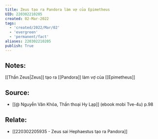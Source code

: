 ```yaml
---
title: Zeus tạo ra Pandora làm vợ của Epimetheus
UID: 220302210205
created: 02-Mar-2022
tags:
  - 'created/2022/Mar/02'
  - 'evergreen'
  - 'permanent/fact'
aliases: 220302210205
publish: True
---
```

## Notes:
[[Thần Zeus|Zeus]] tạo ra [[Pandora]] làm vợ của [[Epimetheus]]

## Source:
- [[@ Nguyễn Văn Khỏa, Thần thoại Hy Lạp]] (ebook mobi Tve-4u) p.98

## Relate:
- [[220302205935 - Zeus sai Hephaestus tạo ra Pandora]]

